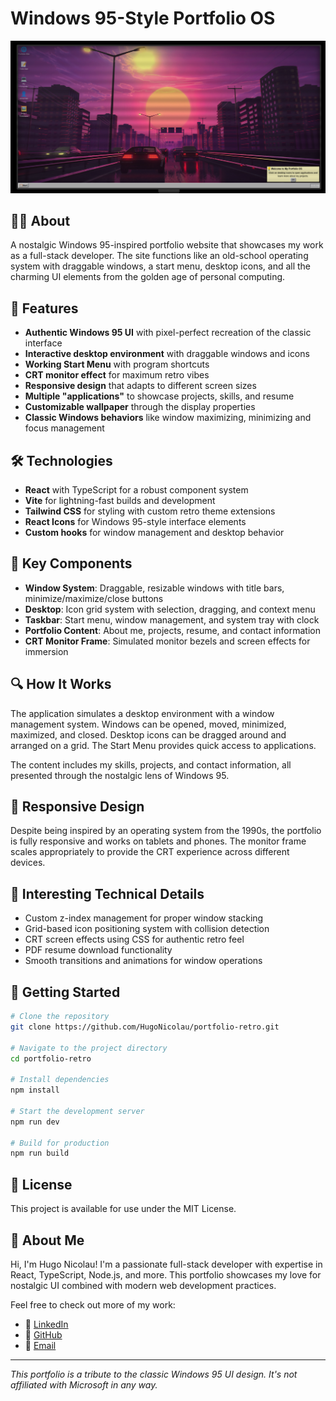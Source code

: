 # Windows 95-Style Portfolio OS

![Retro Windows 95 Style Portfolio](./src/assets/img/nico-OS.png)

## 👨‍💻 About

A nostalgic Windows 95-inspired portfolio website that showcases my work as a full-stack developer. The site functions like an old-school operating system with draggable windows, a start menu, desktop icons, and all the charming UI elements from the golden age of personal computing.

## 🚀 Features

- **Authentic Windows 95 UI** with pixel-perfect recreation of the classic interface
- **Interactive desktop environment** with draggable windows and icons
- **Working Start Menu** with program shortcuts
- **CRT monitor effect** for maximum retro vibes
- **Responsive design** that adapts to different screen sizes
- **Multiple "applications"** to showcase projects, skills, and resume
- **Customizable wallpaper** through the display properties
- **Classic Windows behaviors** like window maximizing, minimizing and focus management

## 🛠️ Technologies

- **React** with TypeScript for a robust component system
- **Vite** for lightning-fast builds and development
- **Tailwind CSS** for styling with custom retro theme extensions
- **React Icons** for Windows 95-style interface elements
- **Custom hooks** for window management and desktop behavior

## 🧩 Key Components

- **Window System**: Draggable, resizable windows with title bars, minimize/maximize/close buttons
- **Desktop**: Icon grid system with selection, dragging, and context menu
- **Taskbar**: Start menu, window management, and system tray with clock
- **Portfolio Content**: About me, projects, resume, and contact information
- **CRT Monitor Frame**: Simulated monitor bezels and screen effects for immersion

## 🔍 How It Works

The application simulates a desktop environment with a window management system. Windows can be opened, moved, minimized, maximized, and closed. Desktop icons can be dragged around and arranged on a grid. The Start Menu provides quick access to applications.

The content includes my skills, projects, and contact information, all presented through the nostalgic lens of Windows 95.

## 📱 Responsive Design

Despite being inspired by an operating system from the 1990s, the portfolio is fully responsive and works on tablets and phones. The monitor frame scales appropriately to provide the CRT experience across different devices.

## 🧠 Interesting Technical Details

- Custom z-index management for proper window stacking
- Grid-based icon positioning system with collision detection
- CRT screen effects using CSS for authentic retro feel
- PDF resume download functionality
- Smooth transitions and animations for window operations

## 🚀 Getting Started

```bash
# Clone the repository
git clone https://github.com/HugoNicolau/portfolio-retro.git

# Navigate to the project directory
cd portfolio-retro

# Install dependencies
npm install

# Start the development server
npm run dev

# Build for production
npm run build
```

## 📝 License

This project is available for use under the MIT License.

## 👤 About Me

Hi, I'm Hugo Nicolau! I'm a passionate full-stack developer with expertise in React, TypeScript, Node.js, and more. This portfolio showcases my love for nostalgic UI combined with modern web development practices.

Feel free to check out more of my work:
- 🔗 [LinkedIn](https://linkedin.com/in/hugo-nicolau)
- 🐙 [GitHub](https://github.com/HugoNicolau)
- 📧 [Email](mailto:nicolau.hugogiles@gmail.com)

---

*This portfolio is a tribute to the classic Windows 95 UI design. It's not affiliated with Microsoft in any way.*